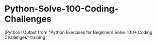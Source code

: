 # Python-Solve-100-Coding-Challenges
[Python] Output from "Python Exercises for Beginners Solve 100+ Coding Challenges" training
